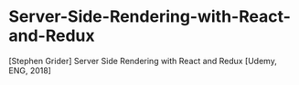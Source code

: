 # Server-Side-Rendering-with-React-and-Redux
[Stephen Grider] Server Side Rendering with React and Redux [Udemy, ENG, 2018]
